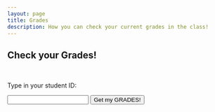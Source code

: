 ```yaml
---
layout: page
title: Grades
description: How you can check your current grades in the class!
---
```


## Check your Grades!

<br>
<p>Type in your student ID:</p>
<input type="text" id="myInput">
<button id="grades-button" onclick="displayValue()">Get my GRADES!</button>

<pre><code class="json" id="output"></code></pre>
<p id="wrong"></p>
<script>
	function displayValue() {
		const inputValue = document.getElementById("myInput").value;
		const inputElement = document.getElementById("myInput");

		inputElement.addEventListener("keypress", function(event) {
		  if (event.key === "Enter") {
		    document.getElementById("grades-button").click();
		  }
		});


		const exams = {'179157': {'Midterm Exam 1': '72%', 'Midterm Exam 2': '72%'}, '101000': {'Midterm Exam 1': '22%', 'Midterm Exam 2': '0%'}, '180566': {'Midterm Exam 1': '91%', 'Midterm Exam 2': '91%'}, '179675': {'Midterm Exam 1': '72%', 'Midterm Exam 2': '72%'}, '179678': {'Midterm Exam 1': '84%', 'Midterm Exam 2': '84%'}, '180337': {'Midterm Exam 1': '68%', 'Midterm Exam 2': '68%'}, '179163': {'Midterm Exam 1': '88%', 'Midterm Exam 2': '88%'}, '178568': {'Midterm Exam 1': '61%', 'Midterm Exam 2': '61%'}, '3511': {'Midterm Exam 1': '62%', 'Midterm Exam 2': '62%'}, '178602': {'Midterm Exam 1': '86%', 'Midterm Exam 2': '86%'}, '100277': {'Midterm Exam 1': '62%', 'Midterm Exam 2': '62%'}, '181058': {'Midterm Exam 1': '87%', 'Midterm Exam 2': '87%'}, '182584': {'Midterm Exam 1': '89%', 'Midterm Exam 2': '89%'}, '178806': {'Midterm Exam 1': '25%', 'Midterm Exam 2': '25%'}, '101756': {'Midterm Exam 1': '92%', 'Midterm Exam 2': '92%'}, '183063': {'Midterm Exam 1': '84%', 'Midterm Exam 2': '84%'}, '179186': {'Midterm Exam 1': '72%', 'Midterm Exam 2': '72%'}, '100216': {'Midterm Exam 1': '84%', 'Midterm Exam 2': '84%'}, '3484': {'Midterm Exam 1': '77%', 'Midterm Exam 2': '77%'}, '103715': {'Midterm Exam 1': '65%', 'Midterm Exam 2': '65%'}, '100994': {'Midterm Exam 1': '17%', 'Midterm Exam 2': '17%'}, '4022': {'Midterm Exam 1': '36%', 'Midterm Exam 2': '36%'}, '102038': {'Midterm Exam 1': '90%', 'Midterm Exam 2': '90%'}, '178928': {'Midterm Exam 1': '77%', 'Midterm Exam 2': '77%'}, '181288': {'Midterm Exam 1': '73%', 'Midterm Exam 2': '73%'}, '178986': {'Midterm Exam 1': '87%', 'Midterm Exam 2': '87%'}, '180286': {'Midterm Exam 1': '78%', 'Midterm Exam 2': '78%'}, '178615': {'Midterm Exam 1': '86%', 'Midterm Exam 2': '86%'}, '178583': {'Midterm Exam 1': '90%', 'Midterm Exam 2': '90%'}, '178994': {'Midterm Exam 1': '10%', 'Midterm Exam 2': '10%'}, '3264': {'Midterm Exam 1': '15%', 'Midterm Exam 2': '0%'}, '4116': {'Midterm Exam 1': '62%', 'Midterm Exam 2': '62%'}, '101': {'Midterm Exam 1': '42%', 'Midterm Exam 2': '42%'}, '100292': {'Midterm Exam 1': '55%', 'Midterm Exam 2': '55%'}, '4053': {'Midterm Exam 1': '83%', 'Midterm Exam 2': '83%'}, '103969': {'Midterm Exam 1': '29%', 'Midterm Exam 2': '0%'}, '180306': {'Midterm Exam 1': '76%', 'Midterm Exam 2': '76%'}, '102967': {'Midterm Exam 1': '91%', 'Midterm Exam 2': '91%'}, '179016': {'Midterm Exam 1': '80%', 'Midterm Exam 2': '80%'}, '99904': {'Midterm Exam 1': '96%', 'Midterm Exam 2': '96%'}, '179355': {'Midterm Exam 1': '76%', 'Midterm Exam 2': '76%'}, '99787': {'Midterm Exam 1': '70%', 'Midterm Exam 2': '70%'}, '179863': {'Midterm Exam 1': '67%', 'Midterm Exam 2': '67%'}, '182065': {'Midterm Exam 1': '45%', 'Midterm Exam 2': '45%'}, '183353': {'Midterm Exam 1': '74%', 'Midterm Exam 2': '74%'}, '178299': {'Midterm Exam 1': '41%', 'Midterm Exam 2': '41%'}, '179517': {'Midterm Exam 1': '96%', 'Midterm Exam 2': '96%'}, '157331': {'Midterm Exam 1': '34%', 'Midterm Exam 2': '34%'}, '179214': {'Midterm Exam 1': '88%', 'Midterm Exam 2': '88%'}, '3483': {'Midterm Exam 1': '30%', 'Midterm Exam 2': '30%'}, '179918': {'Midterm Exam 1': '64%', 'Midterm Exam 2': '64%'}, '182845': {'Midterm Exam 1': '45%', 'Midterm Exam 2': '45%'}, '99808': {'Midterm Exam 1': '83%', 'Midterm Exam 2': '83%'}, '179784': {'Midterm Exam 1': '92%', 'Midterm Exam 2': '92%'}, '181335': {'Midterm Exam 1': '47%', 'Midterm Exam 2': '0%'}, '181190': {'Midterm Exam 1': '87%', 'Midterm Exam 2': '87%'}, '179225': {'Midterm Exam 1': '81%', 'Midterm Exam 2': '81%'}, '99825': {'Midterm Exam 1': '78%', 'Midterm Exam 2': '78%'}, '178450': {'Midterm Exam 1': '68%', 'Midterm Exam 2': '68%'}, '182207': {'Midterm Exam 1': '54%', 'Midterm Exam 2': '54%'}, '102320': {'Midterm Exam 1': '47%', 'Midterm Exam 2': '0%'}, '179232': {'Midterm Exam 1': '86%', 'Midterm Exam 2': '86%'}, '102916': {'Midterm Exam 1': '86%', 'Midterm Exam 2': '86%'}, '102920': {'Midterm Exam 1': '84%', 'Midterm Exam 2': '0%'}, '179953': {'Midterm Exam 1': '82%', 'Midterm Exam 2': '82%'}, '179592': {'Midterm Exam 1': '79%', 'Midterm Exam 2': '79%'}, '179101': {'Midterm Exam 1': '96%', 'Midterm Exam 2': '96%'}, '181479': {'Midterm Exam 1': '80%', 'Midterm Exam 2': '80%'}, '179590': {'Midterm Exam 1': '80%', 'Midterm Exam 2': '80%'}, '180703': {'Midterm Exam 1': '89%', 'Midterm Exam 2': '89%'}, '100969': {'Midterm Exam 1': '78%', 'Midterm Exam 2': '0%'}, '99776': {'Midterm Exam 1': '88%', 'Midterm Exam 2': '88%'}, '101707': {'Midterm Exam 1': '81%', 'Midterm Exam 2': '81%'}, '179240': {'Midterm Exam 1': '54%', 'Midterm Exam 2': '54%'}, '181225': {'Midterm Exam 1': '94%', 'Midterm Exam 2': '94%'}, '179958': {'Midterm Exam 1': '51%', 'Midterm Exam 2': '51%'}, '180313': {'Midterm Exam 1': '78%', 'Midterm Exam 2': '78%'}, '99760': {'Midterm Exam 1': '86%', 'Midterm Exam 2': '86%'}, '179606': {'Midterm Exam 1': '91%', 'Midterm Exam 2': '91%'}, '182933': {'Midterm Exam 1': '75%', 'Midterm Exam 2': '75%'}, '179249': {'Midterm Exam 1': '89%', 'Midterm Exam 2': '89%'}, '181996': {'Midterm Exam 1': '83%', 'Midterm Exam 2': '83%'}, '179121': {'Midterm Exam 1': '97%', 'Midterm Exam 2': '97%'}, '179383': {'Midterm Exam 1': '93%', 'Midterm Exam 2': '93%'}, '178747': {'Midterm Exam 1': '82%', 'Midterm Exam 2': '82%'}, '180570': {'Midterm Exam 1': '94%', 'Midterm Exam 2': '94%'}, '179250': {'Midterm Exam 1': '92%', 'Midterm Exam 2': '92%'}, '180537': {'Midterm Exam 1': '96%', 'Midterm Exam 2': '96%'}, '181862': {'Midterm Exam 1': '91%', 'Midterm Exam 2': '91%'}, '178912': {'Midterm Exam 1': '94%', 'Midterm Exam 2': '94%'}, '178781': {'Midterm Exam 1': '100%', 'Midterm Exam 2': '100%'}, '101335': {'Midterm Exam 1': '82%', 'Midterm Exam 2': '82%'}, '102670': {'Midterm Exam 1': '86%', 'Midterm Exam 2': '86%'}, '179996': {'Midterm Exam 1': '80%', 'Midterm Exam 2': '80%'}, '178325': {'Midterm Exam 1': '69%', 'Midterm Exam 2': '69%'}, '179178': {'Midterm Exam 1': '82%', 'Midterm Exam 2': '82%'}, '179181': {'Midterm Exam 1': '78%', 'Midterm Exam 2': '78%'}, '100992': {'Midterm Exam 1': '39%', 'Midterm Exam 2': '0%'}, '180561': {'Midterm Exam 1': '90%', 'Midterm Exam 2': '90%'}, '180538': {'Midterm Exam 1': '82%', 'Midterm Exam 2': '82%'}, '179618': {'Midterm Exam 1': '96%', 'Midterm Exam 2': '96%'}, '179146': {'Midterm Exam 1': '37%', 'Midterm Exam 2': '37%'}, '103180': {'Midterm Exam 1': '0%', 'Midterm Exam 2': '0%'}};

			const projects = {'179157': {'Project 1': {'Part 1': '100%', 'Part 2': '100%', 'Part 3': '100%', 'Part 4': '0%'}}, '101000': {'Project 1': {'Part 1': '0%', 'Part 2': '0%', 'Part 3': '0%', 'Part 4': '0%'}}, '180566': {'Project 1': {'Part 1': '100%', 'Part 2': '100%', 'Part 3': '90%', 'Part 4': '60%'}}, '179675': {'Project 1': {'Part 1': '100%', 'Part 2': '100%', 'Part 3': '83%', 'Part 4': '61%'}}, '179678': {'Project 1': {'Part 1': '100%', 'Part 2': '100%', 'Part 3': '100%', 'Part 4': '100%'}}, '180337': {'Project 1': {'Part 1': '100%', 'Part 2': '100%', 'Part 3': '86%', 'Part 4': '74%'}}, '179163': {'Project 1': {'Part 1': '100%', 'Part 2': '100%', 'Part 3': '100%', 'Part 4': '98%'}}, '178568': {'Project 1': {'Part 1': '100%', 'Part 2': '100%', 'Part 3': '100%', 'Part 4': '79%'}}, '3511': {'Project 1': {'Part 1': '100%', 'Part 2': '100%', 'Part 3': '100%', 'Part 4': '64%'}}, '178602': {'Project 1': {'Part 1': '100%', 'Part 2': '100%', 'Part 3': '72%', 'Part 4': '52%'}}, '100277': {'Project 1': {'Part 1': '100%', 'Part 2': '100%', 'Part 3': '72%', 'Part 4': '74%'}}, '181058': {'Project 1': {'Part 1': '100%', 'Part 2': '100%', 'Part 3': '97%', 'Part 4': '75%'}}, '182584': {'Project 1': {'Part 1': '0%', 'Part 2': '100%', 'Part 3': '76%', 'Part 4': '100%'}}, '178806': {'Project 1': {'Part 1': '0%', 'Part 2': '100%', 'Part 3': '0%', 'Part 4': '0%'}}, '101756': {'Project 1': {'Part 1': '100%', 'Part 2': '100%', 'Part 3': '100%', 'Part 4': '100%'}}, '183063': {'Project 1': {'Part 1': '100%', 'Part 2': '100%', 'Part 3': '100%', 'Part 4': '0%'}}, '179186': {'Project 1': {'Part 1': '100%', 'Part 2': '100%', 'Part 3': '38%', 'Part 4': '94%'}}, '100216': {'Project 1': {'Part 1': '0%', 'Part 2': '100%', 'Part 3': '83%', 'Part 4': '94%'}}, '3484': {'Project 1': {'Part 1': '3%', 'Part 2': '0%', 'Part 3': '0%', 'Part 4': '0%'}}, '103715': {'Project 1': {'Part 1': '100%', 'Part 2': '100%', 'Part 3': '66%', 'Part 4': '0%'}}, '100994': {'Project 1': {'Part 1': '0%', 'Part 2': '0%', 'Part 3': '0%', 'Part 4': '0%'}}, '4022': {'Project 1': {'Part 1': '0%', 'Part 2': '100%', 'Part 3': '45%', 'Part 4': '88%'}}, '102038': {'Project 1': {'Part 1': '100%', 'Part 2': '100%', 'Part 3': '100%', 'Part 4': '100%'}}, '178928': {'Project 1': {'Part 1': '100%', 'Part 2': '100%', 'Part 3': '52%', 'Part 4': '100%'}}, '181288': {'Project 1': {'Part 1': '100%', 'Part 2': '100%', 'Part 3': '86%', 'Part 4': '72%'}}, '178986': {'Project 1': {'Part 1': '100%', 'Part 2': '100%', 'Part 3': '100%', 'Part 4': '97%'}}, '180286': {'Project 1': {'Part 1': '100%', 'Part 2': '100%', 'Part 3': '93%', 'Part 4': '61%'}}, '178615': {'Project 1': {'Part 1': '100%', 'Part 2': '100%', 'Part 3': '97%', 'Part 4': '60%'}}, '178583': {'Project 1': {'Part 1': '100%', 'Part 2': '100%', 'Part 3': '90%', 'Part 4': '71%'}}, '178994': {'Project 1': {'Part 1': '100%', 'Part 2': '100%', 'Part 3': '93%', 'Part 4': '0%'}}, '3264': {'Project 1': {'Part 1': '100%', 'Part 2': '100%', 'Part 3': '93%', 'Part 4': '100%'}}, '4116': {'Project 1': {'Part 1': '100%', 'Part 2': '100%', 'Part 3': '83%', 'Part 4': '33%'}}, '101': {'Project 1': {'Part 1': '0%', 'Part 2': '100%', 'Part 3': '66%', 'Part 4': '81%'}}, '100292': {'Project 1': {'Part 1': '100%', 'Part 2': '100%', 'Part 3': '72%', 'Part 4': '66%'}}, '4053': {'Project 1': {'Part 1': '100%', 'Part 2': '100%', 'Part 3': '100%', 'Part 4': '100%'}}, '103969': {'Project 1': {'Part 1': '100%', 'Part 2': '100%', 'Part 3': '0%', 'Part 4': '0%'}}, '180306': {'Project 1': {'Part 1': '100%', 'Part 2': '100%', 'Part 3': '86%', 'Part 4': '72%'}}, '102967': {'Project 1': {'Part 1': '100%', 'Part 2': '100%', 'Part 3': '100%', 'Part 4': '91%'}}, '179016': {'Project 1': {'Part 1': '100%', 'Part 2': '100%', 'Part 3': '72%', 'Part 4': '50%'}}, '99904': {'Project 1': {'Part 1': '100%', 'Part 2': '100%', 'Part 3': '83%', 'Part 4': '91%'}}, '179355': {'Project 1': {'Part 1': '100%', 'Part 2': '100%', 'Part 3': '100%', 'Part 4': '93%'}}, '99787': {'Project 1': {'Part 1': '100%', 'Part 2': '100%', 'Part 3': '83%', 'Part 4': '58%'}}, '179863': {'Project 1': {'Part 1': '100%', 'Part 2': '100%', 'Part 3': '90%', 'Part 4': '0%'}}, '182065': {'Project 1': {'Part 1': '100%', 'Part 2': '68%', 'Part 3': '0%', 'Part 4': '42%'}}, '183353': {'Project 1': {'Part 1': '100%', 'Part 2': '0%', 'Part 3': '100%', 'Part 4': '26%'}}, '178299': {'Project 1': {'Part 1': '100%', 'Part 2': '100%', 'Part 3': '72%', 'Part 4': '19%'}}, '179517': {'Project 1': {'Part 1': '100%', 'Part 2': '100%', 'Part 3': '100%', 'Part 4': '93%'}}, '157331': {'Project 1': {'Part 1': '34%', 'Part 2': '0%', 'Part 3': '0%', 'Part 4': '0%'}}, '179214': {'Project 1': {'Part 1': '100%', 'Part 2': '100%', 'Part 3': '100%', 'Part 4': '88%'}}, '3483': {'Project 1': {'Part 1': '0%', 'Part 2': '100%', 'Part 3': '93%', 'Part 4': '0%'}}, '179918': {'Project 1': {'Part 1': '100%', 'Part 2': '100%', 'Part 3': '45%', 'Part 4': '100%'}}, '182845': {'Project 1': {'Part 1': '100%', 'Part 2': '100%', 'Part 3': '0%', 'Part 4': '0%'}}, '99808': {'Project 1': {'Part 1': '100%', 'Part 2': '100%', 'Part 3': '93%', 'Part 4': '78%'}}, '179784': {'Project 1': {'Part 1': '100%', 'Part 2': '100%', 'Part 3': '100%', 'Part 4': '100%'}}, '181335': {'Project 1': {'Part 1': '100%', 'Part 2': '0%', 'Part 3': '90%', 'Part 4': '19%'}}, '181190': {'Project 1': {'Part 1': '100%', 'Part 2': '100%', 'Part 3': '86%', 'Part 4': '68%'}}, '179225': {'Project 1': {'Part 1': '100%', 'Part 2': '100%', 'Part 3': '72%', 'Part 4': '100%'}}, '99825': {'Project 1': {'Part 1': '100%', 'Part 2': '100%', 'Part 3': '83%', 'Part 4': '68%'}}, '178450': {'Project 1': {'Part 1': '100%', 'Part 2': '100%', 'Part 3': '72%', 'Part 4': '56%'}}, '182207': {'Project 1': {'Part 1': '100%', 'Part 2': '50%', 'Part 3': '0%', 'Part 4': '94%'}}, '102320': {'Project 1': {'Part 1': '100%', 'Part 2': '0%', 'Part 3': '0%', 'Part 4': '93%'}}, '179232': {'Project 1': {'Part 1': '100%', 'Part 2': '100%', 'Part 3': '100%', 'Part 4': '61%'}}, '102916': {'Project 1': {'Part 1': '100%', 'Part 2': '100%', 'Part 3': '93%', 'Part 4': '94%'}}, '102920': {'Project 1': {'Part 1': '100%', 'Part 2': '68%', 'Part 3': '0%', 'Part 4': '68%'}}, '179953': {'Project 1': {'Part 1': '100%', 'Part 2': '100%', 'Part 3': '90%', 'Part 4': '66%'}}, '179592': {'Project 1': {'Part 1': '100%', 'Part 2': '100%', 'Part 3': '93%', 'Part 4': '59%'}}, '179101': {'Project 1': {'Part 1': '100%', 'Part 2': '100%', 'Part 3': '100%', 'Part 4': '100%'}}, '181479': {'Project 1': {'Part 1': '100%', 'Part 2': '78%', 'Part 3': '79%', 'Part 4': '31%'}}, '179590': {'Project 1': {'Part 1': '100%', 'Part 2': '100%', 'Part 3': '83%', 'Part 4': '89%'}}, '180703': {'Project 1': {'Part 1': '100%', 'Part 2': '100%', 'Part 3': '90%', 'Part 4': '93%'}}, '100969': {'Project 1': {'Part 1': '100%', 'Part 2': '100%', 'Part 3': '72%', 'Part 4': '56%'}}, '99776': {'Project 1': {'Part 1': '100%', 'Part 2': '100%', 'Part 3': '83%', 'Part 4': '94%'}}, '101707': {'Project 1': {'Part 1': '100%', 'Part 2': '100%', 'Part 3': '100%', 'Part 4': '91%'}}, '179240': {'Project 1': {'Part 1': '0%', 'Part 2': '100%', 'Part 3': '0%', 'Part 4': '91%'}}, '181225': {'Project 1': {'Part 1': '100%', 'Part 2': '100%', 'Part 3': '100%', 'Part 4': '93%'}}, '179958': {'Project 1': {'Part 1': '100%', 'Part 2': '100%', 'Part 3': '93%', 'Part 4': '93%'}}, '180313': {'Project 1': {'Part 1': '100%', 'Part 2': '100%', 'Part 3': '100%', 'Part 4': '100%'}}, '99760': {'Project 1': {'Part 1': '100%', 'Part 2': '100%', 'Part 3': '100%', 'Part 4': '98%'}}, '179606': {'Project 1': {'Part 1': '100%', 'Part 2': '100%', 'Part 3': '76%', 'Part 4': '100%'}}, '182933': {'Project 1': {'Part 1': '100%', 'Part 2': '100%', 'Part 3': '76%', 'Part 4': '72%'}}, '179249': {'Project 1': {'Part 1': '100%', 'Part 2': '100%', 'Part 3': '62%', 'Part 4': '81%'}}, '181996': {'Project 1': {'Part 1': '100%', 'Part 2': '100%', 'Part 3': '72%', 'Part 4': '61%'}}, '179121': {'Project 1': {'Part 1': '100%', 'Part 2': '100%', 'Part 3': '100%', 'Part 4': '68%'}}, '179383': {'Project 1': {'Part 1': '100%', 'Part 2': '100%', 'Part 3': '100%', 'Part 4': '100%'}}, '178747': {'Project 1': {'Part 1': '100%', 'Part 2': '100%', 'Part 3': '69%', 'Part 4': '93%'}}, '180570': {'Project 1': {'Part 1': '100%', 'Part 2': '100%', 'Part 3': '93%', 'Part 4': '43%'}}, '179250': {'Project 1': {'Part 1': '100%', 'Part 2': '100%', 'Part 3': '90%', 'Part 4': '93%'}}, '180537': {'Project 1': {'Part 1': '100%', 'Part 2': '100%', 'Part 3': '86%', 'Part 4': '68%'}}, '181862': {'Project 1': {'Part 1': '100%', 'Part 2': '100%', 'Part 3': '79%', 'Part 4': '75%'}}, '178912': {'Project 1': {'Part 1': '100%', 'Part 2': '100%', 'Part 3': '86%', 'Part 4': '97%'}}, '178781': {'Project 1': {'Part 1': '100%', 'Part 2': '100%', 'Part 3': '100%', 'Part 4': '100%'}}, '101335': {'Project 1': {'Part 1': '100%', 'Part 2': '100%', 'Part 3': '83%', 'Part 4': '100%'}}, '102670': {'Project 1': {'Part 1': '100%', 'Part 2': '100%', 'Part 3': '0%', 'Part 4': '61%'}}, '179996': {'Project 1': {'Part 1': '100%', 'Part 2': '100%', 'Part 3': '100%', 'Part 4': '100%'}}, '178325': {'Project 1': {'Part 1': '100%', 'Part 2': '100%', 'Part 3': '83%', 'Part 4': '34%'}}, '179178': {'Project 1': {'Part 1': '100%', 'Part 2': '100%', 'Part 3': '90%', 'Part 4': '56%'}}, '179181': {'Project 1': {'Part 1': '100%', 'Part 2': '100%', 'Part 3': '93%', 'Part 4': '56%'}}, '100992': {'Project 1': {'Part 1': '100%', 'Part 2': '100%', 'Part 3': '100%', 'Part 4': '0%'}}, '180561': {'Project 1': {'Part 1': '100%', 'Part 2': '100%', 'Part 3': '100%', 'Part 4': '91%'}}, '180538': {'Project 1': {'Part 1': '100%', 'Part 2': '100%', 'Part 3': '100%', 'Part 4': '100%'}}, '179618': {'Project 1': {'Part 1': '100%', 'Part 2': '100%', 'Part 3': '100%', 'Part 4': '91%'}}, '179146': {'Project 1': {'Part 1': '100%', 'Part 2': '100%', 'Part 3': '93%', 'Part 4': '0%'}}, '103180': {'Project 1': {'Part 1': '0%', 'Part 2': '0%', 'Part 3': '0%', 'Part 4': '0%'}}};

		const quizzes = {'179157': {'Quiz 0': '100%', 'Quiz 1': '70%', 'Quiz 2': '90%', 'Quiz 3': '0%', 'Quiz 4': '90%', 'Quiz 5': '100%'}, '101000': {'Quiz 0': '0%', 'Quiz 1': '0%', 'Quiz 2': '0%', 'Quiz 3': '0%', 'Quiz 4': '10%', 'Quiz 5': '12%'}, '180566': {'Quiz 0': '100%', 'Quiz 1': '80%', 'Quiz 2': '100%', 'Quiz 3': '100%', 'Quiz 4': '100%', 'Quiz 5': '100%'}, '179675': {'Quiz 0': '100%', 'Quiz 1': '60%', 'Quiz 2': '60%', 'Quiz 3': '70%', 'Quiz 4': '50%', 'Quiz 5': '100%'}, '179678': {'Quiz 0': '100%', 'Quiz 1': '40%', 'Quiz 2': '100%', 'Quiz 3': '90%', 'Quiz 4': '75%', 'Quiz 5': '100%'}, '180337': {'Quiz 0': '100%', 'Quiz 1': '90%', 'Quiz 2': '0%', 'Quiz 3': '100%', 'Quiz 4': '75%', 'Quiz 5': '88%'}, '179163': {'Quiz 0': '100%', 'Quiz 1': '90%', 'Quiz 2': '100%', 'Quiz 3': '100%', 'Quiz 4': '65%', 'Quiz 5': '88%'}, '178568': {'Quiz 0': '100%', 'Quiz 1': '40%', 'Quiz 2': '20%', 'Quiz 3': '90%', 'Quiz 4': '15%', 'Quiz 5': '0%'}, '3511': {'Quiz 0': '100%', 'Quiz 1': '50%', 'Quiz 2': '20%', 'Quiz 3': '60%', 'Quiz 4': '35%', 'Quiz 5': '12%'}, '178602': {'Quiz 0': '100%', 'Quiz 1': '70%', 'Quiz 2': '90%', 'Quiz 3': '100%', 'Quiz 4': '90%', 'Quiz 5': '100%'}, '100277': {'Quiz 0': '100%', 'Quiz 1': '80%', 'Quiz 2': '50%', 'Quiz 3': '80%', 'Quiz 4': '65%', 'Quiz 5': '88%'}, '181058': {'Quiz 0': '100%', 'Quiz 1': '80%', 'Quiz 2': '80%', 'Quiz 3': '90%', 'Quiz 4': '75%', 'Quiz 5': '100%'}, '182584': {'Quiz 0': '100%', 'Quiz 1': '100%', 'Quiz 2': '90%', 'Quiz 3': '100%', 'Quiz 4': '90%', 'Quiz 5': '100%'}, '178806': {'Quiz 0': '100%', 'Quiz 1': '20%', 'Quiz 2': '40%', 'Quiz 3': '70%', 'Quiz 4': '15%', 'Quiz 5': '0%'}, '101756': {'Quiz 0': '100%', 'Quiz 1': '0%', 'Quiz 2': '80%', 'Quiz 3': '100%', 'Quiz 4': '90%', 'Quiz 5': '100%'}, '183063': {'Quiz 0': '100%', 'Quiz 1': '40%', 'Quiz 2': '60%', 'Quiz 3': '100%', 'Quiz 4': '70%', 'Quiz 5': '75%'}, '179186': {'Quiz 0': '100%', 'Quiz 1': '100%', 'Quiz 2': '80%', 'Quiz 3': '90%', 'Quiz 4': '90%', 'Quiz 5': '75%'}, '100216': {'Quiz 0': '100%', 'Quiz 1': '90%', 'Quiz 2': '100%', 'Quiz 3': '100%', 'Quiz 4': '60%', 'Quiz 5': '75%'}, '3484': {'Quiz 0': '100%', 'Quiz 1': '60%', 'Quiz 2': '50%', 'Quiz 3': '80%', 'Quiz 4': '80%', 'Quiz 5': '88%'}, '103715': {'Quiz 0': '100%', 'Quiz 1': '40%', 'Quiz 2': '50%', 'Quiz 3': '90%', 'Quiz 4': '70%', 'Quiz 5': '38%'}, '100994': {'Quiz 0': '100%', 'Quiz 1': '50%', 'Quiz 2': '30%', 'Quiz 3': '90%', 'Quiz 4': '50%', 'Quiz 5': '19%'}, '4022': {'Quiz 0': '100%', 'Quiz 1': '50%', 'Quiz 2': '70%', 'Quiz 3': '80%', 'Quiz 4': '65%', 'Quiz 5': '75%'}, '102038': {'Quiz 0': '100%', 'Quiz 1': '100%', 'Quiz 2': '90%', 'Quiz 3': '100%', 'Quiz 4': '100%', 'Quiz 5': '88%'}, '178928': {'Quiz 0': '100%', 'Quiz 1': '90%', 'Quiz 2': '70%', 'Quiz 3': '80%', 'Quiz 4': '60%', 'Quiz 5': '100%'}, '181288': {'Quiz 0': '100%', 'Quiz 1': '70%', 'Quiz 2': '60%', 'Quiz 3': '90%', 'Quiz 4': '50%', 'Quiz 5': '100%'}, '178986': {'Quiz 0': '100%', 'Quiz 1': '80%', 'Quiz 2': '80%', 'Quiz 3': '100%', 'Quiz 4': '100%', 'Quiz 5': '88%'}, '180286': {'Quiz 0': '100%', 'Quiz 1': '60%', 'Quiz 2': '80%', 'Quiz 3': '100%', 'Quiz 4': '55%', 'Quiz 5': '81%'}, '178615': {'Quiz 0': '100%', 'Quiz 1': '80%', 'Quiz 2': '90%', 'Quiz 3': '100%', 'Quiz 4': '75%', 'Quiz 5': '88%'}, '178583': {'Quiz 0': '100%', 'Quiz 1': '90%', 'Quiz 2': '90%', 'Quiz 3': '100%', 'Quiz 4': '80%', 'Quiz 5': '100%'}, '178994': {'Quiz 0': '100%', 'Quiz 1': '40%', 'Quiz 2': '30%', 'Quiz 3': '80%', 'Quiz 4': '100%', 'Quiz 5': '88%'}, '3264': {'Quiz 0': '0%', 'Quiz 1': '70%', 'Quiz 2': '30%', 'Quiz 3': '100%', 'Quiz 4': '35%', 'Quiz 5': '81%'}, '4116': {'Quiz 0': '100%', 'Quiz 1': '50%', 'Quiz 2': '30%', 'Quiz 3': '50%', 'Quiz 4': '30%', 'Quiz 5': '62%'}, '101': {'Quiz 0': '100%', 'Quiz 1': '20%', 'Quiz 2': '40%', 'Quiz 3': '80%', 'Quiz 4': '20%', 'Quiz 5': '50%'}, '100292': {'Quiz 0': '100%', 'Quiz 1': '70%', 'Quiz 2': '80%', 'Quiz 3': '70%', 'Quiz 4': '55%', 'Quiz 5': '62%'}, '4053': {'Quiz 0': '100%', 'Quiz 1': '90%', 'Quiz 2': '100%', 'Quiz 3': '100%', 'Quiz 4': '100%', 'Quiz 5': '100%'}, '103969': {'Quiz 0': '0%', 'Quiz 1': '0%', 'Quiz 2': '50%', 'Quiz 3': '90%', 'Quiz 4': '60%', 'Quiz 5': '0%'}, '180306': {'Quiz 0': '100%', 'Quiz 1': '70%', 'Quiz 2': '70%', 'Quiz 3': '100%', 'Quiz 4': '45%', 'Quiz 5': '88%'}, '102967': {'Quiz 0': '100%', 'Quiz 1': '60%', 'Quiz 2': '80%', 'Quiz 3': '100%', 'Quiz 4': '95%', 'Quiz 5': '100%'}, '179016': {'Quiz 0': '100%', 'Quiz 1': '100%', 'Quiz 2': '60%', 'Quiz 3': '70%', 'Quiz 4': '60%', 'Quiz 5': '66%'}, '99904': {'Quiz 0': '100%', 'Quiz 1': '100%', 'Quiz 2': '90%', 'Quiz 3': '100%', 'Quiz 4': '100%', 'Quiz 5': '100%'}, '179355': {'Quiz 0': '100%', 'Quiz 1': '50%', 'Quiz 2': '30%', 'Quiz 3': '60%', 'Quiz 4': '45%', 'Quiz 5': '88%'}, '99787': {'Quiz 0': '0%', 'Quiz 1': '0%', 'Quiz 2': '50%', 'Quiz 3': '100%', 'Quiz 4': '85%', 'Quiz 5': '62%'}, '179863': {'Quiz 0': '100%', 'Quiz 1': '70%', 'Quiz 2': '40%', 'Quiz 3': '60%', 'Quiz 4': '40%', 'Quiz 5': '62%'}, '182065': {'Quiz 0': '100%', 'Quiz 1': '50%', 'Quiz 2': '0%', 'Quiz 3': '100%', 'Quiz 4': '75%', 'Quiz 5': '44%'}, '183353': {'Quiz 0': '0%', 'Quiz 1': '60%', 'Quiz 2': '50%', 'Quiz 3': '0%', 'Quiz 4': '75%', 'Quiz 5': '61%'}, '178299': {'Quiz 0': '100%', 'Quiz 1': '20%', 'Quiz 2': '50%', 'Quiz 3': '20%', 'Quiz 4': '25%', 'Quiz 5': '38%'}, '179517': {'Quiz 0': '100%', 'Quiz 1': '70%', 'Quiz 2': '80%', 'Quiz 3': '100%', 'Quiz 4': '70%', 'Quiz 5': '88%'}, '157331': {'Quiz 0': '100%', 'Quiz 1': '20%', 'Quiz 2': '40%', 'Quiz 3': '30%', 'Quiz 4': '75%', 'Quiz 5': '0%'}, '179214': {'Quiz 0': '100%', 'Quiz 1': '80%', 'Quiz 2': '50%', 'Quiz 3': '100%', 'Quiz 4': '90%', 'Quiz 5': '88%'}, '3483': {'Quiz 0': '100%', 'Quiz 1': '0%', 'Quiz 2': '50%', 'Quiz 3': '50%', 'Quiz 4': '60%', 'Quiz 5': '0%'}, '179918': {'Quiz 0': '100%', 'Quiz 1': '80%', 'Quiz 2': '50%', 'Quiz 3': '80%', 'Quiz 4': '15%', 'Quiz 5': '88%'}, '182845': {'Quiz 0': '100%', 'Quiz 1': '50%', 'Quiz 2': '20%', 'Quiz 3': '30%', 'Quiz 4': '70%', 'Quiz 5': '0%'}, '99808': {'Quiz 0': '100%', 'Quiz 1': '80%', 'Quiz 2': '70%', 'Quiz 3': '90%', 'Quiz 4': '100%', 'Quiz 5': '100%'}, '179784': {'Quiz 0': '100%', 'Quiz 1': '90%', 'Quiz 2': '100%', 'Quiz 3': '100%', 'Quiz 4': '100%', 'Quiz 5': '88%'}, '181335': {'Quiz 0': '100%', 'Quiz 1': '20%', 'Quiz 2': '70%', 'Quiz 3': '90%', 'Quiz 4': '95%', 'Quiz 5': '0%'}, '181190': {'Quiz 0': '100%', 'Quiz 1': '90%', 'Quiz 2': '100%', 'Quiz 3': '100%', 'Quiz 4': '100%', 'Quiz 5': '100%'}, '179225': {'Quiz 0': '100%', 'Quiz 1': '70%', 'Quiz 2': '100%', 'Quiz 3': '100%', 'Quiz 4': '95%', 'Quiz 5': '88%'}, '99825': {'Quiz 0': '100%', 'Quiz 1': '90%', 'Quiz 2': '70%', 'Quiz 3': '80%', 'Quiz 4': '85%', 'Quiz 5': '88%'}, '178450': {'Quiz 0': '100%', 'Quiz 1': '30%', 'Quiz 2': '60%', 'Quiz 3': '50%', 'Quiz 4': '40%', 'Quiz 5': '38%'}, '182207': {'Quiz 0': '100%', 'Quiz 1': '40%', 'Quiz 2': '40%', 'Quiz 3': '100%', 'Quiz 4': '80%', 'Quiz 5': '50%'}, '102320': {'Quiz 0': '100%', 'Quiz 1': '60%', 'Quiz 2': '40%', 'Quiz 3': '90%', 'Quiz 4': '0%', 'Quiz 5': '75%'}, '179232': {'Quiz 0': '100%', 'Quiz 1': '80%', 'Quiz 2': '90%', 'Quiz 3': '90%', 'Quiz 4': '80%', 'Quiz 5': '88%'}, '102916': {'Quiz 0': '0%', 'Quiz 1': '0%', 'Quiz 2': '60%', 'Quiz 3': '100%', 'Quiz 4': '55%', 'Quiz 5': '88%'}, '102920': {'Quiz 0': '100%', 'Quiz 1': '80%', 'Quiz 2': '60%', 'Quiz 3': '90%', 'Quiz 4': '80%', 'Quiz 5': '100%'}, '179953': {'Quiz 0': '100%', 'Quiz 1': '50%', 'Quiz 2': '60%', 'Quiz 3': '100%', 'Quiz 4': '80%', 'Quiz 5': '75%'}, '179592': {'Quiz 0': '100%', 'Quiz 1': '80%', 'Quiz 2': '90%', 'Quiz 3': '100%', 'Quiz 4': '45%', 'Quiz 5': '100%'}, '179101': {'Quiz 0': '100%', 'Quiz 1': '90%', 'Quiz 2': '90%', 'Quiz 3': '100%', 'Quiz 4': '90%', 'Quiz 5': '100%'}, '181479': {'Quiz 0': '100%', 'Quiz 1': '0%', 'Quiz 2': '60%', 'Quiz 3': '100%', 'Quiz 4': '60%', 'Quiz 5': '88%'}, '179590': {'Quiz 0': '100%', 'Quiz 1': '80%', 'Quiz 2': '60%', 'Quiz 3': '90%', 'Quiz 4': '90%', 'Quiz 5': '88%'}, '180703': {'Quiz 0': '100%', 'Quiz 1': '70%', 'Quiz 2': '40%', 'Quiz 3': '80%', 'Quiz 4': '65%', 'Quiz 5': '88%'}, '100969': {'Quiz 0': '100%', 'Quiz 1': '80%', 'Quiz 2': '80%', 'Quiz 3': '80%', 'Quiz 4': '50%', 'Quiz 5': '74%'}, '99776': {'Quiz 0': '100%', 'Quiz 1': '60%', 'Quiz 2': '80%', 'Quiz 3': '100%', 'Quiz 4': '60%', 'Quiz 5': '12%'}, '101707': {'Quiz 0': '100%', 'Quiz 1': '80%', 'Quiz 2': '70%', 'Quiz 3': '90%', 'Quiz 4': '85%', 'Quiz 5': '100%'}, '179240': {'Quiz 0': '100%', 'Quiz 1': '80%', 'Quiz 2': '70%', 'Quiz 3': '20%', 'Quiz 4': '55%', 'Quiz 5': '50%'}, '181225': {'Quiz 0': '100%', 'Quiz 1': '80%', 'Quiz 2': '80%', 'Quiz 3': '100%', 'Quiz 4': '90%', 'Quiz 5': '75%'}, '179958': {'Quiz 0': '100%', 'Quiz 1': '60%', 'Quiz 2': '70%', 'Quiz 3': '60%', 'Quiz 4': '35%', 'Quiz 5': '62%'}, '180313': {'Quiz 0': '100%', 'Quiz 1': '80%', 'Quiz 2': '70%', 'Quiz 3': '100%', 'Quiz 4': '100%', 'Quiz 5': '88%'}, '99760': {'Quiz 0': '100%', 'Quiz 1': '90%', 'Quiz 2': '100%', 'Quiz 3': '100%', 'Quiz 4': '80%', 'Quiz 5': '100%'}, '179606': {'Quiz 0': '100%', 'Quiz 1': '100%', 'Quiz 2': '80%', 'Quiz 3': '100%', 'Quiz 4': '100%', 'Quiz 5': '100%'}, '182933': {'Quiz 0': '100%', 'Quiz 1': '100%', 'Quiz 2': '90%', 'Quiz 3': '100%', 'Quiz 4': '90%', 'Quiz 5': '100%'}, '179249': {'Quiz 0': '100%', 'Quiz 1': '90%', 'Quiz 2': '80%', 'Quiz 3': '100%', 'Quiz 4': '75%', 'Quiz 5': '88%'}, '181996': {'Quiz 0': '100%', 'Quiz 1': '100%', 'Quiz 2': '100%', 'Quiz 3': '100%', 'Quiz 4': '90%', 'Quiz 5': '100%'}, '179121': {'Quiz 0': '100%', 'Quiz 1': '60%', 'Quiz 2': '90%', 'Quiz 3': '100%', 'Quiz 4': '90%', 'Quiz 5': '100%'}, '179383': {'Quiz 0': '100%', 'Quiz 1': '100%', 'Quiz 2': '90%', 'Quiz 3': '100%', 'Quiz 4': '100%', 'Quiz 5': '100%'}, '178747': {'Quiz 0': '100%', 'Quiz 1': '80%', 'Quiz 2': '80%', 'Quiz 3': '100%', 'Quiz 4': '100%', 'Quiz 5': '62%'}, '180570': {'Quiz 0': '100%', 'Quiz 1': '100%', 'Quiz 2': '100%', 'Quiz 3': '90%', 'Quiz 4': '80%', 'Quiz 5': '100%'}, '179250': {'Quiz 0': '100%', 'Quiz 1': '100%', 'Quiz 2': '90%', 'Quiz 3': '100%', 'Quiz 4': '90%', 'Quiz 5': '88%'}, '180537': {'Quiz 0': '100%', 'Quiz 1': '90%', 'Quiz 2': '80%', 'Quiz 3': '100%', 'Quiz 4': '100%', 'Quiz 5': '88%'}, '181862': {'Quiz 0': '100%', 'Quiz 1': '90%', 'Quiz 2': '80%', 'Quiz 3': '100%', 'Quiz 4': '85%', 'Quiz 5': '88%'}, '178912': {'Quiz 0': '100%', 'Quiz 1': '80%', 'Quiz 2': '100%', 'Quiz 3': '100%', 'Quiz 4': '85%', 'Quiz 5': '75%'}, '178781': {'Quiz 0': '100%', 'Quiz 1': '100%', 'Quiz 2': '100%', 'Quiz 3': '100%', 'Quiz 4': '90%', 'Quiz 5': '100%'}, '101335': {'Quiz 0': '100%', 'Quiz 1': '0%', 'Quiz 2': '60%', 'Quiz 3': '70%', 'Quiz 4': '75%', 'Quiz 5': '100%'}, '102670': {'Quiz 0': '100%', 'Quiz 1': '0%', 'Quiz 2': '70%', 'Quiz 3': '30%', 'Quiz 4': '50%', 'Quiz 5': '75%'}, '179996': {'Quiz 0': '100%', 'Quiz 1': '40%', 'Quiz 2': '70%', 'Quiz 3': '90%', 'Quiz 4': '75%', 'Quiz 5': '100%'}, '178325': {'Quiz 0': '100%', 'Quiz 1': '60%', 'Quiz 2': '60%', 'Quiz 3': '70%', 'Quiz 4': '50%', 'Quiz 5': '62%'}, '179178': {'Quiz 0': '100%', 'Quiz 1': '30%', 'Quiz 2': '40%', 'Quiz 3': '90%', 'Quiz 4': '100%', 'Quiz 5': '88%'}, '179181': {'Quiz 0': '100%', 'Quiz 1': '70%', 'Quiz 2': '40%', 'Quiz 3': '70%', 'Quiz 4': '45%', 'Quiz 5': '79%'}, '100992': {'Quiz 0': '100%', 'Quiz 1': '50%', 'Quiz 2': '80%', 'Quiz 3': '90%', 'Quiz 4': '30%', 'Quiz 5': '38%'}, '180561': {'Quiz 0': '100%', 'Quiz 1': '70%', 'Quiz 2': '60%', 'Quiz 3': '100%', 'Quiz 4': '80%', 'Quiz 5': '100%'}, '180538': {'Quiz 0': '100%', 'Quiz 1': '80%', 'Quiz 2': '90%', 'Quiz 3': '90%', 'Quiz 4': '90%', 'Quiz 5': '100%'}, '179618': {'Quiz 0': '100%', 'Quiz 1': '90%', 'Quiz 2': '80%', 'Quiz 3': '100%', 'Quiz 4': '100%', 'Quiz 5': '100%'}, '179146': {'Quiz 0': '100%', 'Quiz 1': '60%', 'Quiz 2': '60%', 'Quiz 3': '90%', 'Quiz 4': '55%', 'Quiz 5': '31%'}, '103180': {'Quiz 0': '100%', 'Quiz 1': '30%', 'Quiz 2': '0%', 'Quiz 3': '0%', 'Quiz 4': '0%', 'Quiz 5': '0%'}};

		const homeworks = {'179157': {'HW 0': '100%', 'HW 1': '100%', 'HW 2': '100%', 'HW 3': '100%', 'HW 4': '100%', 'HW 5': '100%', 'HW 6': '100%'}, '101000': {'HW 0': '100%', 'HW 1': '2%', 'HW 2': '20%', 'HW 3': '0%', 'HW 4': '0%', 'HW 5': '0%', 'HW 6': '0%'}, '180566': {'HW 0': '100%', 'HW 1': '100%', 'HW 2': '100%', 'HW 3': '100%', 'HW 4': '100%', 'HW 5': '100%', 'HW 6': '98%'}, '179675': {'HW 0': '100%', 'HW 1': '100%', 'HW 2': '100%', 'HW 3': '100%', 'HW 4': '99%', 'HW 5': '100%', 'HW 6': '100%'}, '179678': {'HW 0': '100%', 'HW 1': '100%', 'HW 2': '100%', 'HW 3': '100%', 'HW 4': '100%', 'HW 5': '100%', 'HW 6': '98%'}, '180337': {'HW 0': '100%', 'HW 1': '100%', 'HW 2': '100%', 'HW 3': '100%', 'HW 4': '67%', 'HW 5': '100%', 'HW 6': '88%'}, '179163': {'HW 0': '100%', 'HW 1': '100%', 'HW 2': '100%', 'HW 3': '100%', 'HW 4': '93%', 'HW 5': '100%', 'HW 6': '100%'}, '178568': {'HW 0': '100%', 'HW 1': '95%', 'HW 2': '100%', 'HW 3': '93%', 'HW 4': '100%', 'HW 5': '31%', 'HW 6': '72%'}, '3511': {'HW 0': '100%', 'HW 1': '100%', 'HW 2': '100%', 'HW 3': '100%', 'HW 4': '67%', 'HW 5': '90%', 'HW 6': '100%'}, '178602': {'HW 0': '100%', 'HW 1': '100%', 'HW 2': '100%', 'HW 3': '100%', 'HW 4': '100%', 'HW 5': '100%', 'HW 6': '100%'}, '100277': {'HW 0': '100%', 'HW 1': '100%', 'HW 2': '100%', 'HW 3': '100%', 'HW 4': '100%', 'HW 5': '83%', 'HW 6': '60%'}, '181058': {'HW 0': '100%', 'HW 1': '100%', 'HW 2': '100%', 'HW 3': '100%', 'HW 4': '96%', 'HW 5': '100%', 'HW 6': '100%'}, '182584': {'HW 0': '100%', 'HW 1': '100%', 'HW 2': '100%', 'HW 3': '100%', 'HW 4': '100%', 'HW 5': '100%', 'HW 6': '100%'}, '178806': {'HW 0': '100%', 'HW 1': '0%', 'HW 2': '0%', 'HW 3': '0%', 'HW 4': '0%', 'HW 5': '0%', 'HW 6': '0%'}, '101756': {'HW 0': '100%', 'HW 1': '100%', 'HW 2': '100%', 'HW 3': '100%', 'HW 4': '96%', 'HW 5': '100%', 'HW 6': '98%'}, '183063': {'HW 0': '100%', 'HW 1': '100%', 'HW 2': '100%', 'HW 3': '100%', 'HW 4': '95%', 'HW 5': '56%', 'HW 6': '100%'}, '179186': {'HW 0': '100%', 'HW 1': '100%', 'HW 2': '100%', 'HW 3': '100%', 'HW 4': '60%', 'HW 5': '96%', 'HW 6': '100%'}, '100216': {'HW 0': '100%', 'HW 1': '100%', 'HW 2': '100%', 'HW 3': '100%', 'HW 4': '93%', 'HW 5': '83%', 'HW 6': '98%'}, '3484': {'HW 0': '100%', 'HW 1': '100%', 'HW 2': '100%', 'HW 3': '100%', 'HW 4': '100%', 'HW 5': '58%', 'HW 6': '100%'}, '103715': {'HW 0': '100%', 'HW 1': '100%', 'HW 2': '100%', 'HW 3': '100%', 'HW 4': '67%', 'HW 5': '83%', 'HW 6': '60%'}, '100994': {'HW 0': '100%', 'HW 1': '83%', 'HW 2': '40%', 'HW 3': '0%', 'HW 4': '64%', 'HW 5': '0%', 'HW 6': '0%'}, '4022': {'HW 0': '100%', 'HW 1': '100%', 'HW 2': '100%', 'HW 3': '100%', 'HW 4': '67%', 'HW 5': '100%', 'HW 6': '100%'}, '102038': {'HW 0': '100%', 'HW 1': '100%', 'HW 2': '100%', 'HW 3': '100%', 'HW 4': '100%', 'HW 5': '100%', 'HW 6': '88%'}, '178928': {'HW 0': '100%', 'HW 1': '100%', 'HW 2': '100%', 'HW 3': '100%', 'HW 4': '100%', 'HW 5': '100%', 'HW 6': '100%'}, '181288': {'HW 0': '100%', 'HW 1': '100%', 'HW 2': '100%', 'HW 3': '100%', 'HW 4': '67%', 'HW 5': '100%', 'HW 6': '100%'}, '178986': {'HW 0': '100%', 'HW 1': '100%', 'HW 2': '100%', 'HW 3': '100%', 'HW 4': '99%', 'HW 5': '83%', 'HW 6': '94%'}, '180286': {'HW 0': '100%', 'HW 1': '100%', 'HW 2': '100%', 'HW 3': '100%', 'HW 4': '100%', 'HW 5': '100%', 'HW 6': '100%'}, '178615': {'HW 0': '100%', 'HW 1': '100%', 'HW 2': '100%', 'HW 3': '100%', 'HW 4': '100%', 'HW 5': '85%', 'HW 6': '100%'}, '178583': {'HW 0': '100%', 'HW 1': '100%', 'HW 2': '100%', 'HW 3': '100%', 'HW 4': '100%', 'HW 5': '100%', 'HW 6': '100%'}, '178994': {'HW 0': '100%', 'HW 1': '25%', 'HW 2': '90%', 'HW 3': '100%', 'HW 4': '67%', 'HW 5': '0%', 'HW 6': '100%'}, '3264': {'HW 0': '100%', 'HW 1': '100%', 'HW 2': '100%', 'HW 3': '100%', 'HW 4': '100%', 'HW 5': '96%', 'HW 6': '100%'}, '4116': {'HW 0': '100%', 'HW 1': '100%', 'HW 2': '74%', 'HW 3': '100%', 'HW 4': '67%', 'HW 5': '62%', 'HW 6': '94%'}, '101': {'HW 0': '0%', 'HW 1': '100%', 'HW 2': '100%', 'HW 3': '100%', 'HW 4': '0%', 'HW 5': '77%', 'HW 6': '100%'}, '100292': {'HW 0': '0%', 'HW 1': '100%', 'HW 2': '100%', 'HW 3': '100%', 'HW 4': '67%', 'HW 5': '25%', 'HW 6': '28%'}, '4053': {'HW 0': '100%', 'HW 1': '100%', 'HW 2': '100%', 'HW 3': '100%', 'HW 4': '100%', 'HW 5': '100%', 'HW 6': '100%'}, '103969': {'HW 0': '100%', 'HW 1': '98%', 'HW 2': '100%', 'HW 3': '26%', 'HW 4': '0%', 'HW 5': '0%', 'HW 6': '0%'}, '180306': {'HW 0': '100%', 'HW 1': '100%', 'HW 2': '100%', 'HW 3': '100%', 'HW 4': '92%', 'HW 5': '83%', 'HW 6': '100%'}, '102967': {'HW 0': '100%', 'HW 1': '100%', 'HW 2': '100%', 'HW 3': '100%', 'HW 4': '100%', 'HW 5': '100%', 'HW 6': '98%'}, '179016': {'HW 0': '100%', 'HW 1': '100%', 'HW 2': '100%', 'HW 3': '100%', 'HW 4': '99%', 'HW 5': '83%', 'HW 6': '100%'}, '99904': {'HW 0': '100%', 'HW 1': '100%', 'HW 2': '100%', 'HW 3': '100%', 'HW 4': '100%', 'HW 5': '100%', 'HW 6': '100%'}, '179355': {'HW 0': '100%', 'HW 1': '100%', 'HW 2': '100%', 'HW 3': '100%', 'HW 4': '36%', 'HW 5': '42%', 'HW 6': '36%'}, '99787': {'HW 0': '100%', 'HW 1': '98%', 'HW 2': '100%', 'HW 3': '100%', 'HW 4': '0%', 'HW 5': '90%', 'HW 6': '80%'}, '179863': {'HW 0': '100%', 'HW 1': '14%', 'HW 2': '100%', 'HW 3': '100%', 'HW 4': '0%', 'HW 5': '96%', 'HW 6': '68%'}, '182065': {'HW 0': '0%', 'HW 1': '100%', 'HW 2': '100%', 'HW 3': '100%', 'HW 4': '67%', 'HW 5': '0%', 'HW 6': '60%'}, '183353': {'HW 0': '0%', 'HW 1': '100%', 'HW 2': '100%', 'HW 3': '99%', 'HW 4': '0%', 'HW 5': '0%', 'HW 6': '0%'}, '178299': {'HW 0': '100%', 'HW 1': '100%', 'HW 2': '100%', 'HW 3': '100%', 'HW 4': '67%', 'HW 5': '100%', 'HW 6': '68%'}, '179517': {'HW 0': '100%', 'HW 1': '100%', 'HW 2': '100%', 'HW 3': '100%', 'HW 4': '96%', 'HW 5': '100%', 'HW 6': '98%'}, '157331': {'HW 0': '0%', 'HW 1': '17%', 'HW 2': '90%', 'HW 3': '88%', 'HW 4': '67%', 'HW 5': '96%', 'HW 6': '60%'}, '179214': {'HW 0': '100%', 'HW 1': '100%', 'HW 2': '100%', 'HW 3': '100%', 'HW 4': '100%', 'HW 5': '88%', 'HW 6': '100%'}, '3483': {'HW 0': '100%', 'HW 1': '98%', 'HW 2': '90%', 'HW 3': '100%', 'HW 4': '0%', 'HW 5': '0%', 'HW 6': '0%'}, '179918': {'HW 0': '100%', 'HW 1': '100%', 'HW 2': '100%', 'HW 3': '100%', 'HW 4': '0%', 'HW 5': '67%', 'HW 6': '98%'}, '182845': {'HW 0': '100%', 'HW 1': '100%', 'HW 2': '55%', 'HW 3': '38%', 'HW 4': '0%', 'HW 5': '0%', 'HW 6': '0%'}, '99808': {'HW 0': '100%', 'HW 1': '100%', 'HW 2': '100%', 'HW 3': '100%', 'HW 4': '100%', 'HW 5': '98%', 'HW 6': '100%'}, '179784': {'HW 0': '100%', 'HW 1': '100%', 'HW 2': '100%', 'HW 3': '100%', 'HW 4': '100%', 'HW 5': '100%', 'HW 6': '100%'}, '181335': {'HW 0': '100%', 'HW 1': '100%', 'HW 2': '29%', 'HW 3': '100%', 'HW 4': '67%', 'HW 5': '12%', 'HW 6': '0%'}, '181190': {'HW 0': '100%', 'HW 1': '100%', 'HW 2': '100%', 'HW 3': '100%', 'HW 4': '99%', 'HW 5': '100%', 'HW 6': '100%'}, '179225': {'HW 0': '100%', 'HW 1': '100%', 'HW 2': '100%', 'HW 3': '100%', 'HW 4': '99%', 'HW 5': '96%', 'HW 6': '96%'}, '99825': {'HW 0': '100%', 'HW 1': '100%', 'HW 2': '100%', 'HW 3': '100%', 'HW 4': '67%', 'HW 5': '100%', 'HW 6': '98%'}, '178450': {'HW 0': '100%', 'HW 1': '82%', 'HW 2': '100%', 'HW 3': '100%', 'HW 4': '67%', 'HW 5': '83%', 'HW 6': '60%'}, '182207': {'HW 0': '100%', 'HW 1': '95%', 'HW 2': '100%', 'HW 3': '87%', 'HW 4': '67%', 'HW 5': '35%', 'HW 6': '76%'}, '102320': {'HW 0': '100%', 'HW 1': '98%', 'HW 2': '40%', 'HW 3': '65%', 'HW 4': '0%', 'HW 5': '19%', 'HW 6': '0%'}, '179232': {'HW 0': '100%', 'HW 1': '100%', 'HW 2': '100%', 'HW 3': '100%', 'HW 4': '67%', 'HW 5': '100%', 'HW 6': '100%'}, '102916': {'HW 0': '100%', 'HW 1': '100%', 'HW 2': '100%', 'HW 3': '100%', 'HW 4': '100%', 'HW 5': '98%', 'HW 6': '100%'}, '102920': {'HW 0': '100%', 'HW 1': '100%', 'HW 2': '100%', 'HW 3': '100%', 'HW 4': '100%', 'HW 5': '100%', 'HW 6': '100%'}, '179953': {'HW 0': '100%', 'HW 1': '100%', 'HW 2': '100%', 'HW 3': '100%', 'HW 4': '100%', 'HW 5': '100%', 'HW 6': '100%'}, '179592': {'HW 0': '100%', 'HW 1': '100%', 'HW 2': '100%', 'HW 3': '100%', 'HW 4': '100%', 'HW 5': '96%', 'HW 6': '98%'}, '179101': {'HW 0': '100%', 'HW 1': '100%', 'HW 2': '100%', 'HW 3': '100%', 'HW 4': '100%', 'HW 5': '100%', 'HW 6': '100%'}, '181479': {'HW 0': '100%', 'HW 1': '100%', 'HW 2': '100%', 'HW 3': '100%', 'HW 4': '97%', 'HW 5': '100%', 'HW 6': '100%'}, '179590': {'HW 0': '100%', 'HW 1': '100%', 'HW 2': '100%', 'HW 3': '100%', 'HW 4': '96%', 'HW 5': '90%', 'HW 6': '100%'}, '180703': {'HW 0': '100%', 'HW 1': '100%', 'HW 2': '100%', 'HW 3': '100%', 'HW 4': '96%', 'HW 5': '83%', 'HW 6': '94%'}, '100969': {'HW 0': '100%', 'HW 1': '100%', 'HW 2': '100%', 'HW 3': '100%', 'HW 4': '67%', 'HW 5': '83%', 'HW 6': '98%'}, '99776': {'HW 0': '100%', 'HW 1': '100%', 'HW 2': '100%', 'HW 3': '100%', 'HW 4': '0%', 'HW 5': '100%', 'HW 6': '96%'}, '101707': {'HW 0': '100%', 'HW 1': '100%', 'HW 2': '100%', 'HW 3': '100%', 'HW 4': '97%', 'HW 5': '96%', 'HW 6': '100%'}, '179240': {'HW 0': '100%', 'HW 1': '100%', 'HW 2': '100%', 'HW 3': '100%', 'HW 4': '99%', 'HW 5': '100%', 'HW 6': '100%'}, '181225': {'HW 0': '100%', 'HW 1': '100%', 'HW 2': '100%', 'HW 3': '100%', 'HW 4': '100%', 'HW 5': '98%', 'HW 6': '98%'}, '179958': {'HW 0': '100%', 'HW 1': '100%', 'HW 2': '100%', 'HW 3': '100%', 'HW 4': '91%', 'HW 5': '19%', 'HW 6': '0%'}, '180313': {'HW 0': '100%', 'HW 1': '100%', 'HW 2': '100%', 'HW 3': '100%', 'HW 4': '20%', 'HW 5': '100%', 'HW 6': '100%'}, '99760': {'HW 0': '100%', 'HW 1': '100%', 'HW 2': '100%', 'HW 3': '100%', 'HW 4': '100%', 'HW 5': '100%', 'HW 6': '90%'}, '179606': {'HW 0': '100%', 'HW 1': '100%', 'HW 2': '100%', 'HW 3': '100%', 'HW 4': '100%', 'HW 5': '100%', 'HW 6': '100%'}, '182933': {'HW 0': '100%', 'HW 1': '100%', 'HW 2': '100%', 'HW 3': '100%', 'HW 4': '100%', 'HW 5': '100%', 'HW 6': '100%'}, '179249': {'HW 0': '100%', 'HW 1': '100%', 'HW 2': '100%', 'HW 3': '100%', 'HW 4': '99%', 'HW 5': '48%', 'HW 6': '88%'}, '181996': {'HW 0': '100%', 'HW 1': '100%', 'HW 2': '100%', 'HW 3': '100%', 'HW 4': '67%', 'HW 5': '100%', 'HW 6': '98%'}, '179121': {'HW 0': '100%', 'HW 1': '100%', 'HW 2': '100%', 'HW 3': '100%', 'HW 4': '67%', 'HW 5': '100%', 'HW 6': '100%'}, '179383': {'HW 0': '100%', 'HW 1': '100%', 'HW 2': '100%', 'HW 3': '100%', 'HW 4': '100%', 'HW 5': '100%', 'HW 6': '100%'}, '178747': {'HW 0': '100%', 'HW 1': '100%', 'HW 2': '100%', 'HW 3': '100%', 'HW 4': '100%', 'HW 5': '100%', 'HW 6': '100%'}, '180570': {'HW 0': '100%', 'HW 1': '100%', 'HW 2': '100%', 'HW 3': '100%', 'HW 4': '100%', 'HW 5': '90%', 'HW 6': '100%'}, '179250': {'HW 0': '100%', 'HW 1': '100%', 'HW 2': '100%', 'HW 3': '100%', 'HW 4': '100%', 'HW 5': '98%', 'HW 6': '100%'}, '180537': {'HW 0': '100%', 'HW 1': '100%', 'HW 2': '100%', 'HW 3': '100%', 'HW 4': '99%', 'HW 5': '100%', 'HW 6': '100%'}, '181862': {'HW 0': '100%', 'HW 1': '100%', 'HW 2': '100%', 'HW 3': '100%', 'HW 4': '100%', 'HW 5': '100%', 'HW 6': '100%'}, '178912': {'HW 0': '100%', 'HW 1': '100%', 'HW 2': '100%', 'HW 3': '100%', 'HW 4': '100%', 'HW 5': '100%', 'HW 6': '100%'}, '178781': {'HW 0': '100%', 'HW 1': '100%', 'HW 2': '100%', 'HW 3': '100%', 'HW 4': '100%', 'HW 5': '100%', 'HW 6': '100%'}, '101335': {'HW 0': '100%', 'HW 1': '100%', 'HW 2': '100%', 'HW 3': '100%', 'HW 4': '100%', 'HW 5': '100%', 'HW 6': '100%'}, '102670': {'HW 0': '100%', 'HW 1': '98%', 'HW 2': '100%', 'HW 3': '100%', 'HW 4': '100%', 'HW 5': '100%', 'HW 6': '100%'}, '179996': {'HW 0': '100%', 'HW 1': '100%', 'HW 2': '100%', 'HW 3': '100%', 'HW 4': '100%', 'HW 5': '100%', 'HW 6': '100%'}, '178325': {'HW 0': '100%', 'HW 1': '100%', 'HW 2': '100%', 'HW 3': '100%', 'HW 4': '67%', 'HW 5': '100%', 'HW 6': '98%'}, '179178': {'HW 0': '100%', 'HW 1': '89%', 'HW 2': '96%', 'HW 3': '100%', 'HW 4': '93%', 'HW 5': '81%', 'HW 6': '100%'}, '179181': {'HW 0': '100%', 'HW 1': '100%', 'HW 2': '100%', 'HW 3': '100%', 'HW 4': '95%', 'HW 5': '100%', 'HW 6': '92%'}, '100992': {'HW 0': '100%', 'HW 1': '100%', 'HW 2': '55%', 'HW 3': '68%', 'HW 4': '0%', 'HW 5': '38%', 'HW 6': '60%'}, '180561': {'HW 0': '100%', 'HW 1': '100%', 'HW 2': '100%', 'HW 3': '100%', 'HW 4': '100%', 'HW 5': '100%', 'HW 6': '100%'}, '180538': {'HW 0': '100%', 'HW 1': '100%', 'HW 2': '100%', 'HW 3': '100%', 'HW 4': '100%', 'HW 5': '100%', 'HW 6': '98%'}, '179618': {'HW 0': '100%', 'HW 1': '100%', 'HW 2': '100%', 'HW 3': '100%', 'HW 4': '100%', 'HW 5': '90%', 'HW 6': '100%'}, '179146': {'HW 0': '100%', 'HW 1': '100%', 'HW 2': '70%', 'HW 3': '59%', 'HW 4': '67%', 'HW 5': '12%', 'HW 6': '0%'}, '103180': {'HW 0': '100%', 'HW 1': '100%', 'HW 2': '36%', 'HW 3': '3%', 'HW 4': '0%', 'HW 5': '0%', 'HW 6': '0%'}};

		const labs = {'179157': {'Lab 0': '100%', 'Lab 1': '100%', 'Lab 2': '100%', 'Lab 3': '100%', 'Lab 4': '100%', 'Lab 5': '100%', 'Lab 6': '100%'}, '101000': {'Lab 0': '100%', 'Lab 1': '0%', 'Lab 2': '0%', 'Lab 3': '0%', 'Lab 4': '0%', 'Lab 5': '0%', 'Lab 6': '0%'}, '180566': {'Lab 0': '100%', 'Lab 1': '100%', 'Lab 2': '100%', 'Lab 3': '100%', 'Lab 4': '100%', 'Lab 5': '100%', 'Lab 6': '100%'}, '179675': {'Lab 0': '100%', 'Lab 1': '100%', 'Lab 2': '100%', 'Lab 3': '100%', 'Lab 4': '100%', 'Lab 5': '100%', 'Lab 6': '100%'}, '179678': {'Lab 0': '100%', 'Lab 1': '100%', 'Lab 2': '100%', 'Lab 3': '100%', 'Lab 4': '100%', 'Lab 5': '100%', 'Lab 6': '100%'}, '180337': {'Lab 0': '100%', 'Lab 1': '100%', 'Lab 2': '100%', 'Lab 3': '100%', 'Lab 4': '100%', 'Lab 5': '100%', 'Lab 6': '100%'}, '179163': {'Lab 0': '100%', 'Lab 1': '100%', 'Lab 2': '100%', 'Lab 3': '100%', 'Lab 4': '100%', 'Lab 5': '100%', 'Lab 6': '100%'}, '178568': {'Lab 0': '100%', 'Lab 1': '100%', 'Lab 2': '100%', 'Lab 3': '100%', 'Lab 4': '100%', 'Lab 5': '100%', 'Lab 6': '100%'}, '3511': {'Lab 0': '100%', 'Lab 1': '100%', 'Lab 2': '100%', 'Lab 3': '100%', 'Lab 4': '100%', 'Lab 5': '100%', 'Lab 6': '100%'}, '178602': {'Lab 0': '100%', 'Lab 1': '100%', 'Lab 2': '100%', 'Lab 3': '100%', 'Lab 4': '100%', 'Lab 5': '100%', 'Lab 6': '100%'}, '100277': {'Lab 0': '100%', 'Lab 1': '100%', 'Lab 2': '100%', 'Lab 3': '100%', 'Lab 4': '100%', 'Lab 5': '100%', 'Lab 6': '100%'}, '181058': {'Lab 0': '100%', 'Lab 1': '100%', 'Lab 2': '100%', 'Lab 3': '100%', 'Lab 4': '100%', 'Lab 5': '100%', 'Lab 6': '100%'}, '182584': {'Lab 0': '100%', 'Lab 1': '100%', 'Lab 2': '100%', 'Lab 3': '100%', 'Lab 4': '100%', 'Lab 5': '100%', 'Lab 6': '100%'}, '178806': {'Lab 0': '100%', 'Lab 1': '100%', 'Lab 2': '100%', 'Lab 3': '100%', 'Lab 4': '100%', 'Lab 5': '100%', 'Lab 6': '0%'}, '101756': {'Lab 0': '100%', 'Lab 1': '100%', 'Lab 2': '100%', 'Lab 3': '100%', 'Lab 4': '100%', 'Lab 5': '100%', 'Lab 6': '100%'}, '183063': {'Lab 0': '100%', 'Lab 1': '100%', 'Lab 2': '100%', 'Lab 3': '100%', 'Lab 4': '100%', 'Lab 5': '100%', 'Lab 6': '100%'}, '179186': {'Lab 0': '0%', 'Lab 1': '100%', 'Lab 2': '100%', 'Lab 3': '100%', 'Lab 4': '100%', 'Lab 5': '100%', 'Lab 6': '100%'}, '100216': {'Lab 0': '100%', 'Lab 1': '100%', 'Lab 2': '100%', 'Lab 3': '100%', 'Lab 4': '100%', 'Lab 5': '100%', 'Lab 6': '100%'}, '3484': {'Lab 0': '100%', 'Lab 1': '100%', 'Lab 2': '100%', 'Lab 3': '100%', 'Lab 4': '100%', 'Lab 5': '100%', 'Lab 6': '100%'}, '103715': {'Lab 0': '100%', 'Lab 1': '100%', 'Lab 2': '100%', 'Lab 3': '100%', 'Lab 4': '100%', 'Lab 5': '100%', 'Lab 6': '0%'}, '100994': {'Lab 0': '100%', 'Lab 1': '100%', 'Lab 2': '100%', 'Lab 3': '100%', 'Lab 4': '0%', 'Lab 5': '0%', 'Lab 6': '0%'}, '4022': {'Lab 0': '100%', 'Lab 1': '100%', 'Lab 2': '100%', 'Lab 3': '100%', 'Lab 4': '100%', 'Lab 5': '100%', 'Lab 6': '100%'}, '102038': {'Lab 0': '100%', 'Lab 1': '100%', 'Lab 2': '100%', 'Lab 3': '100%', 'Lab 4': '100%', 'Lab 5': '100%', 'Lab 6': '100%'}, '178928': {'Lab 0': '100%', 'Lab 1': '100%', 'Lab 2': '100%', 'Lab 3': '100%', 'Lab 4': '100%', 'Lab 5': '100%', 'Lab 6': '100%'}, '181288': {'Lab 0': '100%', 'Lab 1': '100%', 'Lab 2': '100%', 'Lab 3': '100%', 'Lab 4': '100%', 'Lab 5': '100%', 'Lab 6': '100%'}, '178986': {'Lab 0': '100%', 'Lab 1': '100%', 'Lab 2': '100%', 'Lab 3': '100%', 'Lab 4': '100%', 'Lab 5': '100%', 'Lab 6': '100%'}, '180286': {'Lab 0': '100%', 'Lab 1': '100%', 'Lab 2': '100%', 'Lab 3': '100%', 'Lab 4': '100%', 'Lab 5': '100%', 'Lab 6': '100%'}, '178615': {'Lab 0': '100%', 'Lab 1': '100%', 'Lab 2': '100%', 'Lab 3': '100%', 'Lab 4': '100%', 'Lab 5': '100%', 'Lab 6': '100%'}, '178583': {'Lab 0': '100%', 'Lab 1': '100%', 'Lab 2': '100%', 'Lab 3': '100%', 'Lab 4': '100%', 'Lab 5': '100%', 'Lab 6': '100%'}, '178994': {'Lab 0': '100%', 'Lab 1': '0%', 'Lab 2': '100%', 'Lab 3': '100%', 'Lab 4': '100%', 'Lab 5': '0%', 'Lab 6': '100%'}, '3264': {'Lab 0': '100%', 'Lab 1': '100%', 'Lab 2': '100%', 'Lab 3': '100%', 'Lab 4': '100%', 'Lab 5': '100%', 'Lab 6': '100%'}, '4116': {'Lab 0': '100%', 'Lab 1': '100%', 'Lab 2': '100%', 'Lab 3': '100%', 'Lab 4': '100%', 'Lab 5': '100%', 'Lab 6': '100%'}, '101': {'Lab 0': '100%', 'Lab 1': '100%', 'Lab 2': '100%', 'Lab 3': '100%', 'Lab 4': '100%', 'Lab 5': '0%', 'Lab 6': '0%'}, '100292': {'Lab 0': '100%', 'Lab 1': '100%', 'Lab 2': '100%', 'Lab 3': '100%', 'Lab 4': '100%', 'Lab 5': '100%', 'Lab 6': '100%'}, '4053': {'Lab 0': '100%', 'Lab 1': '100%', 'Lab 2': '100%', 'Lab 3': '100%', 'Lab 4': '100%', 'Lab 5': '100%', 'Lab 6': '100%'}, '103969': {'Lab 0': '100%', 'Lab 1': '100%', 'Lab 2': '100%', 'Lab 3': '100%', 'Lab 4': '0%', 'Lab 5': '0%', 'Lab 6': '0%'}, '180306': {'Lab 0': '100%', 'Lab 1': '100%', 'Lab 2': '100%', 'Lab 3': '100%', 'Lab 4': '100%', 'Lab 5': '100%', 'Lab 6': '100%'}, '102967': {'Lab 0': '100%', 'Lab 1': '100%', 'Lab 2': '100%', 'Lab 3': '100%', 'Lab 4': '100%', 'Lab 5': '100%', 'Lab 6': '100%'}, '179016': {'Lab 0': '100%', 'Lab 1': '100%', 'Lab 2': '100%', 'Lab 3': '100%', 'Lab 4': '100%', 'Lab 5': '100%', 'Lab 6': '100%'}, '99904': {'Lab 0': '100%', 'Lab 1': '100%', 'Lab 2': '100%', 'Lab 3': '100%', 'Lab 4': '100%', 'Lab 5': '100%', 'Lab 6': '100%'}, '179355': {'Lab 0': '100%', 'Lab 1': '100%', 'Lab 2': '100%', 'Lab 3': '100%', 'Lab 4': '100%', 'Lab 5': '100%', 'Lab 6': '100%'}, '99787': {'Lab 0': '100%', 'Lab 1': '100%', 'Lab 2': '100%', 'Lab 3': '100%', 'Lab 4': '100%', 'Lab 5': '100%', 'Lab 6': '100%'}, '179863': {'Lab 0': '100%', 'Lab 1': '100%', 'Lab 2': '100%', 'Lab 3': '100%', 'Lab 4': '100%', 'Lab 5': '100%', 'Lab 6': '100%'}, '182065': {'Lab 0': '100%', 'Lab 1': '100%', 'Lab 2': '100%', 'Lab 3': '100%', 'Lab 4': '100%', 'Lab 5': '100%', 'Lab 6': '0%'}, '183353': {'Lab 0': '100%', 'Lab 1': '100%', 'Lab 2': '100%', 'Lab 3': '100%', 'Lab 4': '100%', 'Lab 5': '100%', 'Lab 6': '100%'}, '178299': {'Lab 0': '100%', 'Lab 1': '100%', 'Lab 2': '100%', 'Lab 3': '100%', 'Lab 4': '100%', 'Lab 5': '100%', 'Lab 6': '100%'}, '179517': {'Lab 0': '100%', 'Lab 1': '100%', 'Lab 2': '100%', 'Lab 3': '100%', 'Lab 4': '100%', 'Lab 5': '100%', 'Lab 6': '100%'}, '157331': {'Lab 0': '100%', 'Lab 1': '100%', 'Lab 2': '100%', 'Lab 3': '100%', 'Lab 4': '100%', 'Lab 5': '100%', 'Lab 6': '100%'}, '179214': {'Lab 0': '100%', 'Lab 1': '100%', 'Lab 2': '100%', 'Lab 3': '100%', 'Lab 4': '100%', 'Lab 5': '100%', 'Lab 6': '100%'}, '3483': {'Lab 0': '100%', 'Lab 1': '100%', 'Lab 2': '0%', 'Lab 3': '100%', 'Lab 4': '100%', 'Lab 5': '0%', 'Lab 6': '0%'}, '179918': {'Lab 0': '100%', 'Lab 1': '100%', 'Lab 2': '100%', 'Lab 3': '100%', 'Lab 4': '100%', 'Lab 5': '100%', 'Lab 6': '100%'}, '182845': {'Lab 0': '100%', 'Lab 1': '100%', 'Lab 2': '100%', 'Lab 3': '100%', 'Lab 4': '100%', 'Lab 5': '0%', 'Lab 6': '0%'}, '99808': {'Lab 0': '100%', 'Lab 1': '100%', 'Lab 2': '100%', 'Lab 3': '100%', 'Lab 4': '100%', 'Lab 5': '100%', 'Lab 6': '100%'}, '179784': {'Lab 0': '100%', 'Lab 1': '100%', 'Lab 2': '100%', 'Lab 3': '100%', 'Lab 4': '100%', 'Lab 5': '100%', 'Lab 6': '100%'}, '181335': {'Lab 0': '100%', 'Lab 1': '100%', 'Lab 2': '100%', 'Lab 3': '100%', 'Lab 4': '100%', 'Lab 5': '100%', 'Lab 6': '100%'}, '181190': {'Lab 0': '100%', 'Lab 1': '100%', 'Lab 2': '100%', 'Lab 3': '100%', 'Lab 4': '100%', 'Lab 5': '100%', 'Lab 6': '100%'}, '179225': {'Lab 0': '100%', 'Lab 1': '100%', 'Lab 2': '100%', 'Lab 3': '100%', 'Lab 4': '100%', 'Lab 5': '100%', 'Lab 6': '100%'}, '99825': {'Lab 0': '100%', 'Lab 1': '100%', 'Lab 2': '100%', 'Lab 3': '100%', 'Lab 4': '100%', 'Lab 5': '100%', 'Lab 6': '100%'}, '178450': {'Lab 0': '100%', 'Lab 1': '100%', 'Lab 2': '100%', 'Lab 3': '100%', 'Lab 4': '100%', 'Lab 5': '100%', 'Lab 6': '100%'}, '182207': {'Lab 0': '100%', 'Lab 1': '100%', 'Lab 2': '100%', 'Lab 3': '100%', 'Lab 4': '100%', 'Lab 5': '100%', 'Lab 6': '100%'}, '102320': {'Lab 0': '100%', 'Lab 1': '100%', 'Lab 2': '100%', 'Lab 3': '100%', 'Lab 4': '100%', 'Lab 5': '100%', 'Lab 6': '100%'}, '179232': {'Lab 0': '100%', 'Lab 1': '100%', 'Lab 2': '100%', 'Lab 3': '100%', 'Lab 4': '100%', 'Lab 5': '100%', 'Lab 6': '100%'}, '102916': {'Lab 0': '100%', 'Lab 1': '100%', 'Lab 2': '100%', 'Lab 3': '100%', 'Lab 4': '100%', 'Lab 5': '100%', 'Lab 6': '100%'}, '102920': {'Lab 0': '100%', 'Lab 1': '100%', 'Lab 2': '100%', 'Lab 3': '100%', 'Lab 4': '100%', 'Lab 5': '100%', 'Lab 6': '100%'}, '179953': {'Lab 0': '100%', 'Lab 1': '100%', 'Lab 2': '100%', 'Lab 3': '100%', 'Lab 4': '100%', 'Lab 5': '100%', 'Lab 6': '100%'}, '179592': {'Lab 0': '100%', 'Lab 1': '100%', 'Lab 2': '100%', 'Lab 3': '100%', 'Lab 4': '100%', 'Lab 5': '100%', 'Lab 6': '100%'}, '179101': {'Lab 0': '100%', 'Lab 1': '100%', 'Lab 2': '100%', 'Lab 3': '100%', 'Lab 4': '100%', 'Lab 5': '100%', 'Lab 6': '100%'}, '181479': {'Lab 0': '100%', 'Lab 1': '100%', 'Lab 2': '100%', 'Lab 3': '100%', 'Lab 4': '100%', 'Lab 5': '100%', 'Lab 6': '100%'}, '179590': {'Lab 0': '100%', 'Lab 1': '100%', 'Lab 2': '100%', 'Lab 3': '100%', 'Lab 4': '100%', 'Lab 5': '100%', 'Lab 6': '100%'}, '180703': {'Lab 0': '100%', 'Lab 1': '100%', 'Lab 2': '100%', 'Lab 3': '100%', 'Lab 4': '100%', 'Lab 5': '100%', 'Lab 6': '100%'}, '100969': {'Lab 0': '100%', 'Lab 1': '100%', 'Lab 2': '100%', 'Lab 3': '100%', 'Lab 4': '100%', 'Lab 5': '100%', 'Lab 6': '100%'}, '99776': {'Lab 0': '100%', 'Lab 1': '100%', 'Lab 2': '100%', 'Lab 3': '100%', 'Lab 4': '100%', 'Lab 5': '100%', 'Lab 6': '100%'}, '101707': {'Lab 0': '100%', 'Lab 1': '100%', 'Lab 2': '100%', 'Lab 3': '100%', 'Lab 4': '100%', 'Lab 5': '100%', 'Lab 6': '100%'}, '179240': {'Lab 0': '100%', 'Lab 1': '100%', 'Lab 2': '100%', 'Lab 3': '100%', 'Lab 4': '100%', 'Lab 5': '100%', 'Lab 6': '100%'}, '181225': {'Lab 0': '100%', 'Lab 1': '100%', 'Lab 2': '100%', 'Lab 3': '100%', 'Lab 4': '100%', 'Lab 5': '100%', 'Lab 6': '100%'}, '179958': {'Lab 0': '100%', 'Lab 1': '100%', 'Lab 2': '100%', 'Lab 3': '100%', 'Lab 4': '100%', 'Lab 5': '100%', 'Lab 6': '100%'}, '180313': {'Lab 0': '100%', 'Lab 1': '100%', 'Lab 2': '100%', 'Lab 3': '100%', 'Lab 4': '100%', 'Lab 5': '100%', 'Lab 6': '100%'}, '99760': {'Lab 0': '100%', 'Lab 1': '100%', 'Lab 2': '100%', 'Lab 3': '100%', 'Lab 4': '100%', 'Lab 5': '100%', 'Lab 6': '100%'}, '179606': {'Lab 0': '100%', 'Lab 1': '100%', 'Lab 2': '100%', 'Lab 3': '100%', 'Lab 4': '100%', 'Lab 5': '100%', 'Lab 6': '100%'}, '182933': {'Lab 0': '100%', 'Lab 1': '100%', 'Lab 2': '100%', 'Lab 3': '100%', 'Lab 4': '100%', 'Lab 5': '100%', 'Lab 6': '100%'}, '179249': {'Lab 0': '100%', 'Lab 1': '100%', 'Lab 2': '100%', 'Lab 3': '100%', 'Lab 4': '100%', 'Lab 5': '100%', 'Lab 6': '100%'}, '181996': {'Lab 0': '100%', 'Lab 1': '100%', 'Lab 2': '100%', 'Lab 3': '100%', 'Lab 4': '100%', 'Lab 5': '100%', 'Lab 6': '100%'}, '179121': {'Lab 0': '100%', 'Lab 1': '100%', 'Lab 2': '100%', 'Lab 3': '100%', 'Lab 4': '100%', 'Lab 5': '100%', 'Lab 6': '100%'}, '179383': {'Lab 0': '100%', 'Lab 1': '100%', 'Lab 2': '100%', 'Lab 3': '100%', 'Lab 4': '100%', 'Lab 5': '100%', 'Lab 6': '100%'}, '178747': {'Lab 0': '100%', 'Lab 1': '100%', 'Lab 2': '100%', 'Lab 3': '100%', 'Lab 4': '100%', 'Lab 5': '100%', 'Lab 6': '100%'}, '180570': {'Lab 0': '100%', 'Lab 1': '100%', 'Lab 2': '100%', 'Lab 3': '100%', 'Lab 4': '100%', 'Lab 5': '100%', 'Lab 6': '100%'}, '179250': {'Lab 0': '100%', 'Lab 1': '100%', 'Lab 2': '100%', 'Lab 3': '100%', 'Lab 4': '100%', 'Lab 5': '100%', 'Lab 6': '100%'}, '180537': {'Lab 0': '100%', 'Lab 1': '100%', 'Lab 2': '100%', 'Lab 3': '100%', 'Lab 4': '100%', 'Lab 5': '100%', 'Lab 6': '100%'}, '181862': {'Lab 0': '100%', 'Lab 1': '100%', 'Lab 2': '100%', 'Lab 3': '100%', 'Lab 4': '100%', 'Lab 5': '100%', 'Lab 6': '100%'}, '178912': {'Lab 0': '100%', 'Lab 1': '100%', 'Lab 2': '100%', 'Lab 3': '100%', 'Lab 4': '100%', 'Lab 5': '100%', 'Lab 6': '100%'}, '178781': {'Lab 0': '100%', 'Lab 1': '100%', 'Lab 2': '100%', 'Lab 3': '100%', 'Lab 4': '100%', 'Lab 5': '100%', 'Lab 6': '100%'}, '101335': {'Lab 0': '100%', 'Lab 1': '100%', 'Lab 2': '100%', 'Lab 3': '100%', 'Lab 4': '100%', 'Lab 5': '100%', 'Lab 6': '100%'}, '102670': {'Lab 0': '100%', 'Lab 1': '100%', 'Lab 2': '100%', 'Lab 3': '100%', 'Lab 4': '100%', 'Lab 5': '100%', 'Lab 6': '100%'}, '179996': {'Lab 0': '100%', 'Lab 1': '100%', 'Lab 2': '100%', 'Lab 3': '100%', 'Lab 4': '100%', 'Lab 5': '100%', 'Lab 6': '100%'}, '178325': {'Lab 0': '100%', 'Lab 1': '100%', 'Lab 2': '100%', 'Lab 3': '100%', 'Lab 4': '100%', 'Lab 5': '100%', 'Lab 6': '100%'}, '179178': {'Lab 0': '100%', 'Lab 1': '100%', 'Lab 2': '100%', 'Lab 3': '100%', 'Lab 4': '100%', 'Lab 5': '100%', 'Lab 6': '100%'}, '179181': {'Lab 0': '100%', 'Lab 1': '100%', 'Lab 2': '100%', 'Lab 3': '100%', 'Lab 4': '100%', 'Lab 5': '100%', 'Lab 6': '100%'}, '100992': {'Lab 0': '100%', 'Lab 1': '100%', 'Lab 2': '100%', 'Lab 3': '100%', 'Lab 4': '100%', 'Lab 5': '100%', 'Lab 6': '100%'}, '180561': {'Lab 0': '100%', 'Lab 1': '100%', 'Lab 2': '100%', 'Lab 3': '100%', 'Lab 4': '100%', 'Lab 5': '100%', 'Lab 6': '100%'}, '180538': {'Lab 0': '100%', 'Lab 1': '100%', 'Lab 2': '100%', 'Lab 3': '100%', 'Lab 4': '100%', 'Lab 5': '100%', 'Lab 6': '100%'}, '179618': {'Lab 0': '100%', 'Lab 1': '100%', 'Lab 2': '100%', 'Lab 3': '100%', 'Lab 4': '100%', 'Lab 5': '100%', 'Lab 6': '100%'}, '179146': {'Lab 0': '100%', 'Lab 1': '100%', 'Lab 2': '100%', 'Lab 3': '100%', 'Lab 4': '0%', 'Lab 5': '100%', 'Lab 6': '0%'}, '103180': {'Lab 0': '100%', 'Lab 1': '100%', 'Lab 2': '100%', 'Lab 3': '0%', 'Lab 4': '0%', 'Lab 5': '0%', 'Lab 6': '0%'}};

		const assignmentScores = {'Exams': exams, 'Projects': projects, 'Quizzes': quizzes, 'HWs': homeworks, 'Labs': labs};

		const grades = {};
		const studentIds = Object.keys(exams);
		const assignments = Object.keys(assignmentScores);

		studentIds.forEach((id) => {
			grades[id] = {};

			assignments.forEach((assignmentType) => {
				grades[id][assignmentType] = assignmentScores[assignmentType][id];
			});
		});

		console.log(grades[inputValue]);

		if (grades[inputValue]) {
			document.getElementById("output").textContent = JSON.stringify(grades[inputValue], null, 4);
		} else {
			alert("I don't have any grades for you!");
		}
		document.getElementById("wrong").textContent = "Email me at jxu@fisk.edu if you think there is something wrong!";
  	}
</script>



















